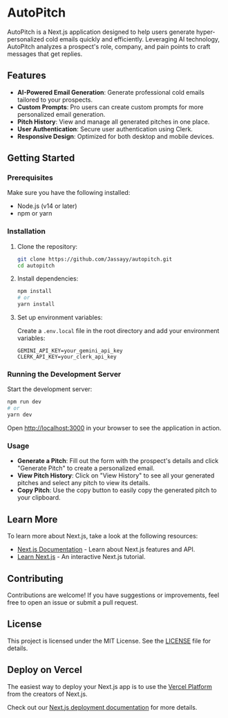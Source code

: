 # AutoPitch

AutoPitch is a Next.js application designed to help users generate hyper-personalized cold emails quickly and efficiently. Leveraging AI technology, AutoPitch analyzes a prospect's role, company, and pain points to craft messages that get replies.

## Features

-    **AI-Powered Email Generation**: Generate professional cold emails tailored to your prospects.
-    **Custom Prompts**: Pro users can create custom prompts for more personalized email generation.
-    **Pitch History**: View and manage all generated pitches in one place.
-    **User Authentication**: Secure user authentication using Clerk.
-    **Responsive Design**: Optimized for both desktop and mobile devices.

## Getting Started

### Prerequisites

Make sure you have the following installed:

-    Node.js (v14 or later)
-    npm or yarn

### Installation

1. Clone the repository:

     ```bash
     git clone https://github.com/Jassayy/autopitch.git
     cd autopitch
     ```

2. Install dependencies:

     ```bash
     npm install
     # or
     yarn install
     ```

3. Set up environment variables:

     Create a `.env.local` file in the root directory and add your environment variables:

     ```plaintext
     GEMINI_API_KEY=your_gemini_api_key
     CLERK_API_KEY=your_clerk_api_key
     ```

### Running the Development Server

Start the development server:

```bash
npm run dev
# or
yarn dev
```

Open [http://localhost:3000](http://localhost:3000) in your browser to see the application in action.

### Usage

-    **Generate a Pitch**: Fill out the form with the prospect's details and click "Generate Pitch" to create a personalized email.
-    **View Pitch History**: Click on "View History" to see all your generated pitches and select any pitch to view its details.
-    **Copy Pitch**: Use the copy button to easily copy the generated pitch to your clipboard.

## Learn More

To learn more about Next.js, take a look at the following resources:

-    [Next.js Documentation](https://nextjs.org/docs) - Learn about Next.js features and API.
-    [Learn Next.js](https://nextjs.org/learn) - An interactive Next.js tutorial.

## Contributing

Contributions are welcome! If you have suggestions or improvements, feel free to open an issue or submit a pull request.

## License

This project is licensed under the MIT License. See the [LICENSE](LICENSE) file for details.

## Deploy on Vercel

The easiest way to deploy your Next.js app is to use the [Vercel Platform](https://vercel.com/new?utm_medium=default-template&filter=next.js&utm_source=create-next-app&utm_campaign=create-next-app-readme) from the creators of Next.js.

Check out our [Next.js deployment documentation](https://nextjs.org/docs/app/building-your-application/deploying) for more details.
